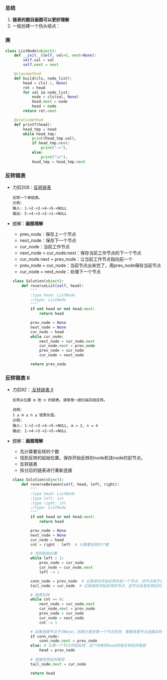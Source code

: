 ### 总结

1. **链表的题目画图可以更好理解**
2. 一般创建一个伪头结点：

### 类

```python
class ListNode(object):
    def __init__(self, val=0, next=None):
        self.val = val
        self.next = next

    @classmethod
    def build(cls, node_list):
        head = cls(-1, None)
        ret = head
        for val in node_list:
            node = cls(val, None)
            head.next = node
            head = node
        return ret.next

    @staticmethod
    def printf(head):
        head_tmp = head
        while head_tmp:
            print(head_tmp.val),
            if head_tmp.next:
                print("->"),
            else:
                print("\n"),
            head_tmp = head_tmp.next
```

### 反转链表

+ 力扣206：[反转链表](https://leetcode-cn.com/problems/reverse-linked-list)

  ```
  反转一个单链表。
  示例:
  输入: 1->2->3->4->5->NULL
  输出: 5->4->3->2->1->NULL
  ```

+ 题解：**画图理解**

  + prev_node：保存上一个节点
  + next_node：保存下一个节点
  + cur_node：当前工作节点
  + next_node = cur_node.next：保存当前工作节点的下一个节点
  + cur_node.next = prev_node：让当前工作节点指向前一个
  + prev_node = cur_node：当前节点出来完了，用prev_node保存当前节点
  + cur_node = next_node：处理下一个节点

  ```python
  class Solution(object):
      def reverseList(self, head):
          """
          :type head: ListNode
          :rtype: ListNode
          """
          if not head or not head.next:
              return head
  
          prev_node = None
          next_node = None
          cur_node = head
          while cur_node:
              next_node = cur_node.next
              cur_node.next = prev_node
              prev_node = cur_node
              cur_node = next_node
  
          return prev_node
  ```

###  反转链表 II

+ 力扣92：[ 反转链表 II](https://leetcode-cn.com/problems/reverse-linked-list-ii) 

  ```
  反转从位置 m 到 n 的链表。请使用一趟扫描完成反转。
  
  说明:
  1 ≤ m ≤ n ≤ 链表长度。
  示例:
  输入: 1->2->3->4->5->NULL, m = 2, n = 4
  输出: 1->4->3->2->5->NULL
  ```

+ 题解：**画图理解**

  + 先计算要反转的个数
  + 找到反转的起始位置，保存开始反转的node和该node的前节点。
  + 反转链表
  + 拆分后的链表进行重新连接

  ```python
  class Solution(object):
      def reverseBetween(self, head, left, right):
          """
          :type head: ListNode
          :type left: int
          :type right: int
          :rtype: ListNode
          """
          if not head or not head.next:
              return head
  
          prev_node = None
          next_node = None
          cur_node = head
          cnt = right - left  # 计算要反转的个数
  
          # 找到起始位置
          while left > 1:
              prev_node = cur_node
              cur_node = cur_node.next
              left -= 1
  
          conn_node = prev_node  # 记录保存开始反转的前一个节点，该节点用于连接反转后的头部
          tail_node = cur_node  # 记录保存开始反转的节点，该节点会是反转后的尾部
  
          # 链表反转
          while cnt >= 0:
              next_node = cur_node.next
              cur_node.next = prev_node
              prev_node = cur_node
              cur_node = next_node
              cnt -= 1
  
          # 如果连接节点不为None，则表示是非第一个节点反转，需要连接节点连接反转后的头部
          if conn_node:
              conn_node.next = prev_node
          else: # 从第一个节点开始反转，这个时候的head则是反转后的尾部
              head = prev_node
          
          # 连接反转后的尾部
          tail_node.next = cur_node
  
          return head
  ```

  

